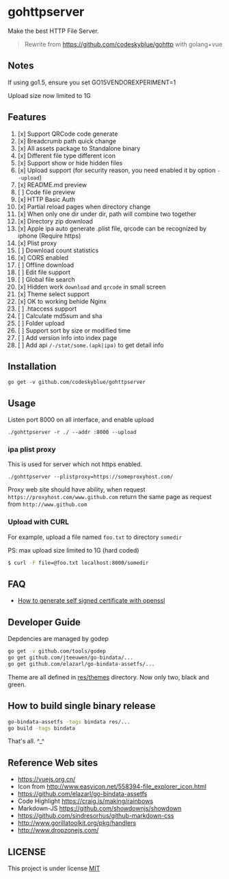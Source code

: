 # gohttpserver
Make the best HTTP File Server.

> Rewrite from https://github.com/codeskyblue/gohttp with golang+vue

## Notes
If using go1.5, ensure you set GO15VENDOREXPERIMENT=1

Upload size now limited to 1G

## Features
1. [x] Support QRCode code generate
1. [x] Breadcrumb path quick change
1. [x] All assets package to Standalone binary
1. [x] Different file type different icon
1. [x] Support show or hide hidden files
1. [x] Upload support (for security reason, you need enabled it by option `--upload`)
1. [x] README.md preview
1. [ ] Code file preview
1. [x] HTTP Basic Auth
1. [x] Partial reload pages when directory change
1. [x] When only one dir under dir, path will combine two together
1. [x] Directory zip download
1. [x] Apple ipa auto generate .plist file, qrcode can be recognized by iphone (Require https)
1. [x] Plist proxy
1. [ ] Download count statistics
1. [x] CORS enabled
1. [ ] Offline download
1. [ ] Edit file support
1. [ ] Global file search
1. [x] Hidden work `download` and `qrcode` in small screen
1. [x] Theme select support
1. [x] OK to working behide Nginx
1. [ ] \.htaccess support
1. [ ] Calculate md5sum and sha
1. [ ] Folder upload
1. [ ] Support sort by size or modified time
1. [ ] Add version info into index page
1. [ ] Add api `/-/stat/some.(apk|ipa)` to get detail info

## Installation
```
go get -v github.com/codeskyblue/gohttpserver
```

## Usage
Listen port 8000 on all interface, and enable upload

```
./gohttpserver -r ./ --addr :8000 --upload
```

### ipa plist proxy
This is used for server which not https enabled.

```
./gohttpserver --plistproxy=https://someproxyhost.com/
```

Proxy web site should have ability, when request `https://proxyhost.com/www.github.com`
return the same page as request from `http://www.github.com`

### Upload with CURL
For example, upload a file named `foo.txt` to directory `somedir`

PS: max upload size limited to 1G (hard coded)

```sh
$ curl -F file=@foo.txt localhost:8000/somedir
```

## FAQ
- [How to generate self signed certificate with openssl](http://stackoverflow.com/questions/10175812/how-to-create-a-self-signed-certificate-with-openssl)

## Developer Guide
Depdencies are managed by godep

```sh
go get -v github.com/tools/godep
go get github.com/jteeuwen/go-bindata/...
go get github.com/elazarl/go-bindata-assetfs/...
```

Theme are all defined in [res/themes](res/themes) directory. Now only two, black and green.

## How to build single binary release
```sh
go-bindata-assetfs -tags bindata res/...
go build -tags bindata
```

That's all. ^_^

## Reference Web sites

* <https://vuejs.org.cn/>
* Icon from <http://www.easyicon.net/558394-file_explorer_icon.html>
* <https://github.com/elazarl/go-bindata-assetfs>
* Code Highlight <https://craig.is/making/rainbows>
* Markdown-JS <https://github.com/showdownjs/showdown>
* <https://github.com/sindresorhus/github-markdown-css>
* <http://www.gorillatoolkit.org/pkg/handlers>
* <http://www.dropzonejs.com/>

## LICENSE
This project is under license [MIT](LICENSE)
